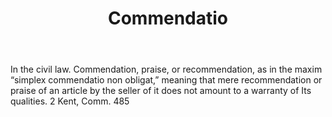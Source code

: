 ---
title: Commendatio
letter: C
permalink: "/definitions/bld-commendatio.html"
body: In the civil law. Commendation, praise, or recommendation, as in the maxim “simplex
  commendatio non obligat,” meaning that mere recommendation or praise of an article
  by the seller of it does not amount to a warranty of Its qualities. 2 Kent, Comm.
  485
published_at: '2018-07-07'
source: Black's Law Dictionary 2nd Ed (1910)
layout: post
---